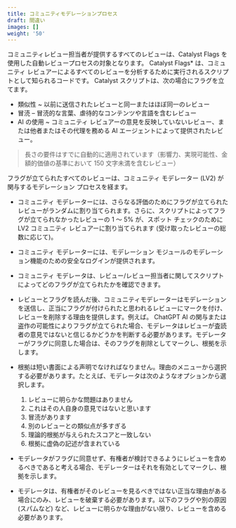 ```yaml
---
title: コミュニティモデレーションプロセス
draft: 間違い
images: []
weight: '50'
---
```


コミュニティレビュー担当者が提供するすべてのレビューは、Catalyst Flags を使用した自動レビュープロセスの対象となります。 Catalyst Flags* は、コミュニティ レビュアーによるすべてのレビューを分析するために実行されるスクリプトとして知られるコードです。 Catalyst スクリプトは、次の場合にフラグを立てます。

- 類似性 ~ 以前に送信されたレビューと同一またはほぼ同一のレビュー
- 冒涜 – 冒涜的な言葉、虐待的なコンテンツや言語を含むレビュー
- AI の使用 ~ コミュニティ レビュアーの意見を反映していないレビュー、または他者またはその代理を務める AI エージェントによって提供されたレビュー。

> 長さの要件はすでに自動的に適用されています（影響力、実現可能性、金額的価値の基準において 150 文字未満を含むレビュー）

フラグが立てられたすべてのレビューは、コミュニティ モデレーター (LV2) が関与するモデレーション プロセスを経ます。

- コミュニティ モデレーターには、さらなる評価のためにフラグが立てられたレビューがランダムに割り当てられます。さらに、スクリプトによってフラグが立てられなかったレビューの 1 ～ 5% が、スポット チェックのために LV2 コミュニティ レビュアーに割り当てられます (受け取ったレビューの総数に応じて)。

- コミュニティ モデレーターには、モデレーション モジュールのモデレーション機能のための安全なログインが提供されます。

- コミュニティ モデレータは、レビュー/レビュー担当者に関してスクリプトによってどのフラグが立てられたかを確認できます。

- レビューとフラグを読んだ後、コミュニティモデレーターはモデレーションを送信し、正当にフラグが付けられたと思われるレビューにマークを付け、レビューを削除する理由を提供します。例えば。 ChatGPT AI の関与または盗作の可能性によりフラグが立てられた場合、モデレータはレビューが査読者の意見ではないと信じるかどうかを判断する必要があります。モデレーターがフラグに同意した場合は、そのフラグを削除としてマークし、根拠を示します。

- 根拠は短い書面による声明でなければなりません。理由のメニューから選択する必要があります。たとえば、モデレータは次のようなオプションから選択します。

    1. レビューに明らかな問題はありません
    2. これはその人自身の意見ではないと思います
    3. 冒涜があります
    4. 別のレビューとの類似点が多すぎる
    5. 理論的根拠が与えられたスコアと一致しない
    6. 根拠に虚偽の記述が含まれている

- モデレータがフラグに同意せず、有権者が検討できるようにレビューを含めるべきであると考える場合、モデレーターはそれを有効としてマークし、根拠を示します。

- モデレータは、有権者がそのレビューを見るべきではない正当な理由がある場合にのみ、レビューを破棄する必要があります。以下のフラグや別の原因 (スパムなど) など、レビューに明らかな理由がない限り、レビューを含める必要があります。
